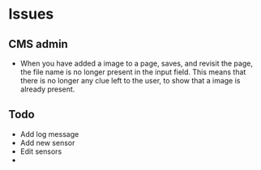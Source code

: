 # Issues

## CMS admin

* When you have added a image to a page, saves, and revisit the page, the file name is no longer present in the input field. This means that there is no longer any clue left to the user, to show that a image is already present.

## Todo

* Add log message
* Add new sensor
* Edit sensors
*
